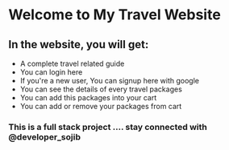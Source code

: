 # Welcome to My Travel Website

## In the website, you will get:

* A complete travel related guide
* You can login here
* If you're a new user, You can signup here with google
* You can see the details of every travel packages
* You can add this packages into your cart 
* You can add or remove your packages from cart

### This is a full stack project .... stay connected with @developer_sojib 
